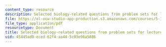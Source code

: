```yaml
---
content_type: resource
description: Selected biology-related questions from problem sets for lectures 1-9.
file: https://ol-ocw-studio-app-production.s3.amazonaws.com/courses/5-111-principles-of-chemical-science-fall-2008/45445ad0eced62f4aa445c93e90a5886_L1to9Bio.pdf
file_type: application/pdf
resourcetype: Document
title: Selected biology-related questions from problem sets for lectures 1-9
uid: 45445ad0-eced-62f4-aa44-5c93e90a5886
---
```

